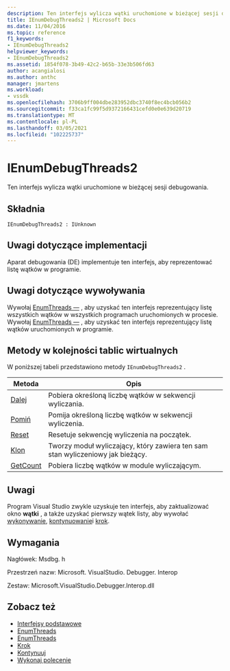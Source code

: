 ```yaml
---
description: Ten interfejs wylicza wątki uruchomione w bieżącej sesji debugowania.
title: IEnumDebugThreads2 | Microsoft Docs
ms.date: 11/04/2016
ms.topic: reference
f1_keywords:
- IEnumDebugThreads2
helpviewer_keywords:
- IEnumDebugThreads2
ms.assetid: 1854f078-3b49-42c2-b65b-33e3b506fd63
author: acangialosi
ms.author: anthc
manager: jmartens
ms.workload:
- vssdk
ms.openlocfilehash: 3706b9ff004dbe283952dbc3740f8ec4bcb056b2
ms.sourcegitcommit: f33ca1fc99f5d9372166431cefd0e0e639d20719
ms.translationtype: MT
ms.contentlocale: pl-PL
ms.lasthandoff: 03/05/2021
ms.locfileid: "102225737"
---
```

# <a name="ienumdebugthreads2"></a>IEnumDebugThreads2
Ten interfejs wylicza wątki uruchomione w bieżącej sesji debugowania.

## <a name="syntax"></a>Składnia

```
IEnumDebugThreads2 : IUnknown
```

## <a name="notes-for-implementers"></a>Uwagi dotyczące implementacji
 Aparat debugowania (DE) implementuje ten interfejs, aby reprezentować listę wątków w programie.

## <a name="notes-for-callers"></a>Uwagi dotyczące wywoływania
 Wywołaj [EnumThreads —](../../../extensibility/debugger/reference/idebugprocess2-enumthreads.md) , aby uzyskać ten interfejs reprezentujący listę wszystkich wątków w wszystkich programach uruchomionych w procesie. Wywołaj [EnumThreads —](../../../extensibility/debugger/reference/idebugprogram2-enumthreads.md) , aby uzyskać ten interfejs reprezentujący listę wątków uruchomionych w programie.

## <a name="methods-in-vtable-order"></a>Metody w kolejności tablic wirtualnych
 W poniższej tabeli przedstawiono metody `IEnumDebugThreads2` .

|Metoda|Opis|
|------------|-----------------|
|[Dalej](../../../extensibility/debugger/reference/ienumdebugthreads2-next.md)|Pobiera określoną liczbę wątków w sekwencji wyliczania.|
|[Pomiń](../../../extensibility/debugger/reference/ienumdebugthreads2-skip.md)|Pomija określoną liczbę wątków w sekwencji wyliczenia.|
|[Reset](../../../extensibility/debugger/reference/ienumdebugthreads2-reset.md)|Resetuje sekwencję wyliczenia na początek.|
|[Klon](../../../extensibility/debugger/reference/ienumdebugthreads2-clone.md)|Tworzy moduł wyliczający, który zawiera ten sam stan wyliczeniowy jak bieżący.|
|[GetCount](../../../extensibility/debugger/reference/ienumdebugthreads2-getcount.md)|Pobiera liczbę wątków w module wyliczającym.|

## <a name="remarks"></a>Uwagi
 Program Visual Studio zwykle uzyskuje ten interfejs, aby zaktualizować okno **wątki** , a także uzyskać pierwszy wątek listy, aby wywołać [wykonywanie](../../../extensibility/debugger/reference/idebugprocess3-execute.md), [kontynuowanie](../../../extensibility/debugger/reference/idebugprocess3-continue.md)i [krok](../../../extensibility/debugger/reference/idebugprocess3-step.md).

## <a name="requirements"></a>Wymagania
 Nagłówek: Msdbg. h

 Przestrzeń nazw: Microsoft. VisualStudio. Debugger. Interop

 Zestaw: Microsoft.VisualStudio.Debugger.Interop.dll

## <a name="see-also"></a>Zobacz też
- [Interfejsy podstawowe](../../../extensibility/debugger/reference/core-interfaces.md)
- [EnumThreads](../../../extensibility/debugger/reference/idebugprocess2-enumthreads.md)
- [EnumThreads](../../../extensibility/debugger/reference/idebugprogram2-enumthreads.md)
- [Krok](../../../extensibility/debugger/reference/idebugprocess3-step.md)
- [Kontynuuj](../../../extensibility/debugger/reference/idebugprocess3-continue.md)
- [Wykonaj polecenie](../../../extensibility/debugger/reference/idebugprocess3-execute.md)
